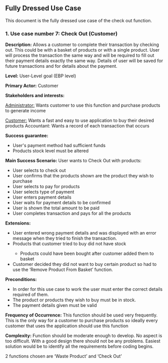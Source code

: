## Fully Dressed Use Case ##

This document is the fully dressed use case of the check out function.  

### 1. Use case number 7: Check Out (Customer) ###


**Description:**
Allows a customer to complete their transaction by checking out. This could be with a basket of products or with a single product. User will process the transaction the same way and will be required to fill out their payment details exactly the same way. 
Details of user will be saved for future transactions and for details about the payment.


**Level:**
User-Level goal (EBP level)


**Primary Actor:**
Customer


**Stakeholders and interests:**

<u>Administrator:</u> Wants customer to use this function and purchase products to generate income

<u>Customer:</u> Wants a fast and easy to use application to buy their desired products
Accountant: Wants a record of each transaction that occurs


**Success guarantee:**
<ul>
	<li>User's payment method had sufficient funds</li>
	<li>Products stock level must be altered</li>
</ul>

**Main Success Scenario:**
User wants to Check Out with products:
<ul>
	<li>User selects to check out</li>
	<li>User confirms that the products shown are the product they wish to purchase</li>
	<li>User selects to pay for products</li>
	<li>User selects type of payment</li>
	<li>User enters payment details</li>
	<li>User waits for payment details to be confirmed</li>
	<li>User is shown the total amount to be paid</li>
	<li>User completes transaction and pays for all the products</li>
</ul>

**Extensions:**
<ul>
	<li>User entered wrong payment details and was displayed with an error message when they tried to finish the transaction.</li>
	<li>Products that customer tried to buy did not have stock</li>
	<ul><li>Products could have been bought after customer added them to basket</li></ul>
	<li>Customer decided they did not want to buy certain product so had to use the ‘Remove Product From Basket’ function.</li>
</ul>

**Preconditions:**
<ul>
	<li>In order for this use case to work the user must enter the correct details required of them.</li> 
	<li>The product or products they wish to buy must be in stock.</li> 
	<li>The payment details given must be valid</li> 
</ul>

**Frequency of Occurrence:**
This function should be used very frequently. This is the only way for a customer to purchase products so ideally every customer that uses the application should use this function


**Complexity:**
Function should be moderate enough to develop. No aspect is too difficult. With a good design there should not be any problems. Easiest solution would be to identify all the requirements before coding begins.




2 functions chosen are ‘Waste Product’ and ‘Check Out’
